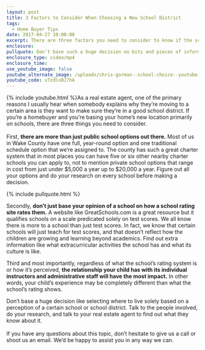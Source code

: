 ```yaml
---
layout: post
title: 3 Factors to Consider When Choosing a New School District
tags:
  - Home Buyer Tips
date: 2017-04-27 10:00:00
excerpt: There are three factors you need to consider to know if the school located near your new home is really right for you.
enclosure:
pullquote: Don’t base such a huge decision on bits and pieces of information about schools.
enclosure_type: video/mp4
enclosure_time:
use_youtube_image: false
youtube_alternate_image: /uploads/chris-gorman--school-choice--youtube-2.jpg
youtube_code: xTzdlx0J7hA
---
```



{% include youtube.html %}As a real estate agent, one of the primary reasons I usually hear when somebody explains why they’re moving to a certain area is they want to make sure they’re in a good school district. If you’re a homebuyer and you’re basing your home’s new location primarily on schools, there are three things you need to consider.
<br>
<br>First, **there are more than just public school options out there.** Most of us in Wake County have one full, year-round option and one traditional schedule option that we’re assigned to. The county has such a great charter system that in most places you can have five or six other nearby charter schools you can apply to, not to mention private school options that range in cost from just under $5,000 a year up to $20,000 a year. Figure out all your options and do your research on every school before making a decision.

{% include pullquote.html %}

Secondly, **don’t just base your opinion of a school on how a school rating site rates them.** A website like GreatSchools.com is a great resource but it qualifies schools on a scale predicated solely on test scores. We all know there is more to a school than just test scores. In fact, we know that certain schools will just teach for test scores, and that doesn’t reflect how the children are growing and learning beyond academics. Find out extra information like what extracurricular activities the school has and what its culture is like.

Third and most importantly, regardless of what the school’s rating system is or how it’s perceived, **the relationship your child has with its individual instructors and administrative staff will have the most impact.** In other words, your child’s experience may be completely different than what the school’s rating shows.

Don’t base a huge decision like selecting where to live solely based on a perception of a certain school or school district. Talk to the people involved, do your research, and talk to your real estate agent to find out what they know about it.
<br>
<br>If you have any questions about this topic, don’t hesitate to give us a call or shoot us an email. We’d be happy to assist you in any way we can.